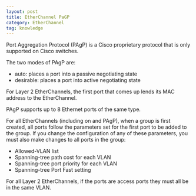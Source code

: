 ```yaml
---
layout: post
title: EtherChannel PaGP
category: EtherChannel
tag: knowledge
---
```

Port Aggregation Protocol (PAgP) is a Cisco proprietary protocol that is only supported on Cisco switches.

The two modes of PAgP are:
- auto: places a port into a passive negotiating state
- desirable: places a port into active negotiating state

For Layer 2 EtherChannels, the first port that comes up lends its MAC address to the EtherChannel.

PAgP supports up to 8 Ethernet ports of the same type.

For all EtherChannels (including on and PAgP), when a group is first created, all ports follow the parameters set for the first port to be added to the group. If you change the configuration of any of these parameters, you must also make changes to all ports in the group:
- Allowed-VLAN list
- Spanning-tree path cost for each VLAN
- Spanning-tree port priority for each VLAN
- Spanning-tree Port Fast setting

For all Layer 2 EtherChannels, if the ports are access ports they must all be in the same VLAN.  


